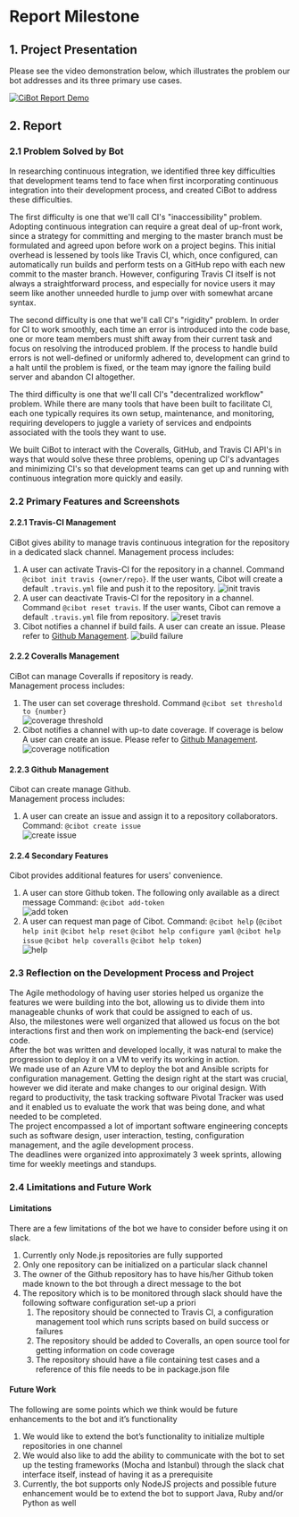 # Report Milestone

## 1. Project Presentation

Please see the video demonstration below, which illustrates the problem our bot addresses and its three primary use cases.

[![CiBot Report Demo](https://img.youtube.com/vi/n7pRawMraAQ/0.jpg)](https://www.youtube.com/watch?v=n7pRawMraAQ)

## 2. Report

### 2.1 Problem Solved by Bot
In researching continuous integration, we identified three key difficulties that development teams tend to face when first incorporating continuous integration into their development process, and created CiBot to address these difficulties.

The first difficulty is one that we'll call CI's "inaccessibility" problem.
Adopting continuous integration can require a great deal of up-front work, since a strategy for committing and merging to the master branch must be formulated and agreed upon before work on a project begins.
This initial overhead is lessened by tools like Travis CI, which, once configured, can automatically run builds and perform tests on a GitHub repo with each new commit to the master branch.
However, configuring Travis CI itself is not always a straightforward process, and especially for novice users it may seem like another unneeded hurdle to jump over with somewhat arcane syntax.

The second difficulty is one that we'll call CI's "rigidity" problem.
In order for CI to work smoothly, each time an error is introduced into the code base, one or more team members must shift away from their current task and focus on resolving the introduced problem.
If the process to handle build errors is not well-defined or uniformly adhered to, development can grind to a halt until the problem is fixed, or the team may ignore the failing build server and abandon CI altogether.

The third difficulty is one that we'll call CI's "decentralized workflow" problem.
While there are many tools that have been built to facilitate CI, each one typically requires its own setup, maintenance, and monitoring, requiring developers to juggle a variety of services and endpoints associated with the tools they want to use.

We built CiBot to interact with the Coveralls, GitHub, and Travis CI API's in ways that would solve these three problems, opening up CI's advantages and minimizing CI's so that development teams can get up and running with continuous integration more quickly and easily.

### 2.2 Primary Features and Screenshots
#### 2.2.1 Travis-CI Management
CiBot gives ability to manage travis continuous integration for the repository in a dedicated slack channel. Management process includes:  
1. A user can activate Travis-CI for the repository in a channel. Command `@cibot init travis {owner/repo}`. If the user wants, Cibot will create a default `.travis.yml` file and push it to the repository.
![init travis](design-assets/report/init_travis.png)
2. A user can deactivate Travis-CI for the repository in a channel. Command `@cibot reset travis`. If the user wants, Cibot can remove a default `.travis.yml` file from repository.
![reset travis](design-assets/report/reset_travis.png)
3. Cibot notifies a channel if build fails. A user can create an issue. Please refer to [Github Management](#223-github-management).
![build failure](design-assets/report/build-failure.png)

#### 2.2.2 Coveralls Management
CiBot can manage Coveralls if repository is ready.  
Management process includes:  
1. The user can set coverage threshold. Command `@cibot set threshold to {number}`  
![coverage threshold](design-assets/report/set_threshold.png)
2. Cibot notifies a channel with up-to date coverage. If coverage is below A user can create an issue. Please refer to [Github Management](#223-github-management).  
![coverage notification](design-assets/report/coverage-notification.png)

#### 2.2.3 Github Management
Cibot can create manage Github.  
Management process includes:
1. A user can create an issue and assign it to a repository collaborators. Command: `@cibot create issue`  
![create issue](design-assets/report/create_issue.png)
#### 2.2.4 Secondary Features
Cibot provides additional features for users' convenience.
1. A user can store Github token. The following only available as a direct message Command: `@cibot add-token`  
![add token](design-assets/report/add_token.png)
2. A user can request man page of Cibot. Command: `@cibot help` (`@cibot help init` `@cibot help reset` `@cibot help configure yaml` `@cibot help issue` `@cibot help coveralls` `@cibot help token`)  
![help](design-assets/report/help.png)

### 2.3 Reflection on the Development Process and Project

The Agile methodology of having user stories helped us organize the features we were building into the bot, allowing us to divide them into manageable chunks of work that could be assigned to each of us.   
Also, the milestones were well organized that allowed us focus on the bot interactions first and then work on implementing the back-end (service) code.  
After the bot was written and developed locally, it was natural to make the progression to deploy it on a VM to verify its working in action.  
We made use of an Azure VM to deploy the bot and Ansible scripts for configuration management.
Getting the design right at the start was crucial, however we did iterate and make changes to our original design.
With regard to productivity, the task tracking software Pivotal Tracker was used and it enabled us to evaluate the work that was being done, and what needed to be completed.  
The project encompassed a lot of important software engineering concepts such as software design, user interaction, testing, configuration management, and the agile development process.  
The deadlines were organized into approximately 3 week sprints, allowing time for weekly meetings and standups.    

### 2.4 Limitations and Future Work
#### Limitations

There are a few limitations of the bot we have to consider before using it on slack.
1. Currently only Node.js repositories are fully supported
2. Only one repository can be initialized on a particular slack channel
3. The owner of the Github repository has to have his/her Github token made known to the bot through a direct message to the bot
4. The repository which is to be monitored through slack should have the following software configuration set-up a priori
    1. The repository should be connected to Travis CI, a configuration management tool which runs scripts based on build success or failures
    2. The repository should be added to Coveralls, an open source tool for getting information on code coverage
    3. The repository should have a file containing test cases and a reference of this file needs to be in package.json file
#### Future Work

The following are some points which we think would be future enhancements to the bot and it’s functionality
1. We would like to extend the bot’s functionality to initialize multiple repositories in one channel
2. We would also like to add the ability to communicate with the bot to set up the testing frameworks (Mocha and Istanbul) through the slack chat interface itself, instead of having it as a prerequisite
3. Currently, the bot supports only NodeJS projects and possible future enhancement would be to extend the bot to support Java, Ruby and/or Python as well
